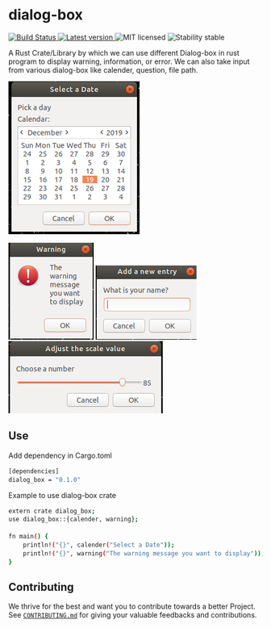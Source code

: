 # dialog-box
<p align="left">
  <a href="https://travis-ci.org/pankajchaudhary5/dialog-box">
    <img alt="Build Status" src="https://travis-ci.org/PankajChaudhary5/dialog-box.svg?branch=master">
  </a>
  <a href="https://crates.io/crates/dialog-box">
      <img alt="Latest version" src="https://img.shields.io/crates/v/dialog-box.svg">
    </a>
  <img alt="MIT licensed" src="https://img.shields.io/badge/license-MIT-blue.svg">
  <img alt="Stability stable" src="https://img.shields.io/badge/stability-stable-green.svg">
</p>

A Rust Crate/Library by which we can use different Dialog-box in rust program to display warning, information, or error. We can also take input from various dialog-box like calender, question, file path.

![Screenshot](calender.png) 

![Screenshot](warning.png)
![Screenshot](question.png)
![Screenshot](number.png)

## Use
Add dependency in Cargo.toml
```sh
[dependencies]
dialog_box = "0.1.0"
```
Example to use dialog-box crate
```sh
extern crate dialog_box;
use dialog_box::{calender, warning};

fn main() {
    println!("{}", calender("Select a Date"));
    println!("{}", warning("The warning message you want to display"));
}
```
## Contributing
We thrive for the best and want you to contribute towards a better Project. See [`CONTRIBUTING.md`](CONTRIBUTING.md) for giving your valuable feedbacks and contributions.